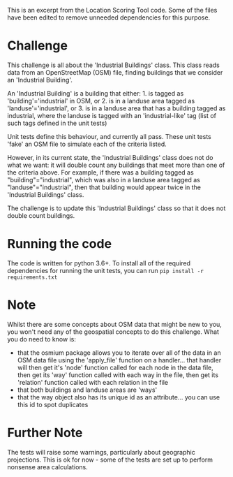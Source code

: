 This is an excerpt from the Location Scoring Tool code. Some of the files have been edited to remove unneeded dependencies for this purpose.

# Challenge
This challenge is all about the 'Industrial Buildings' class. This class reads data from an OpenStreetMap (OSM) file, finding buildings that we consider an 'Industrial Building'.

An 'Industrial Building' is a building that either:
	1. is tagged as 'building'='industrial' in OSM, or
        2. is in a landuse area tagged as 'landuse'='industrial', or
        3. is in a landuse area that has a building tagged as industrial, where the landuse is tagged with an 'industrial-like' tag (list of such tags defined in the unit tests)

Unit tests define this behaviour, and currently all pass. These unit tests 'fake' an OSM file to simulate each of the criteria listed.

However, in its current state, the 'Industrial Buildings' class does not do what we want: it will double count any buildings that meet more than one of the criteria above. For example, if there was a building tagged as "building"="industrial", which was also in a landuse area tagged as "landuse"="industrial", then that building would appear twice in the 'Industrial Buildings' class.

The challenge is to update this 'Industrial Buildings' class so that it does not double count buildings.

# Running the code
The code is written for python 3.6+. To install all of the required dependencies for running the unit tests, you can run `pip install -r requirements.txt`

# Note
Whilst there are some concepts about OSM data that might be new to you, you won't need any of the geospatial concepts to do this challenge. What you do need to know is:
- that the osmium package allows you to iterate over all of the data in an OSM data file using the 'apply_file' function on a handler... that handler will then get it's 'node' function called for each node in the data file, then get its 'way' function called with each way in the file, then get its 'relation' function called with each relation in the file
- that both buildings and landuse areas are 'ways'
- that the way object also has its unique id as an attribute... you can use this id to spot duplicates

# Further Note
The tests will raise some warnings, particularly about geographic projections. This is ok for now - some of the tests are set up to perform nonsense area calculations.
